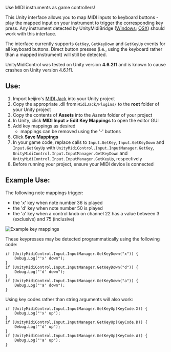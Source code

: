 Use MIDI instruments as game controllers!

This Unity interface allows you to map MIDI inputs to keyboard buttons - play the mapped input on your instrument to trigger the corresponding key press.
Any instrument detected by UnityMidiBridge ([Windows](https://github.com/keijiro/unity-midi-bridge/raw/master/midi-bridge-windows.zip); [OSX](https://github.com/keijiro/unity-midi-bridge/raw/master/midi-bridge-osx.zip)) should work with this interface.

The interface currently supports `GetKey`, `GetKeyDown` and `GetKeyUp` events for all keyboard buttons.
Direct button presses (i.e., using the keyboard rather than a mapped instrument) will still be detected.

UnityMidiControl was tested on Unity version __4.6.2f1__ and is known to cause crashes on Unity version 4.6.1f1.

## Use: ##

1. Import keijiro's [MIDI Jack](https://github.com/keijiro/MidiJack) into your Unity project
2. Copy the appropriate .dll from `MidiJack/Plugins/` to the __root__ folder of your Unity project
3. Copy the contents of __Assets__ into the _Assets_ folder of your project
4. In Unity, click __MIDI Input > Edit Key Mappings__ to open the editor GUI
5. Add key mappings as desired
	* mappings can be removed using the '-' buttons
6. Click __Save Mappings__
7. In your game code, replace calls to `Input.GetKey`, `Input.GetKeyDown` and `Input.GetKeyUp` with `UnityMidiControl.Input.InputManager.GetKey`, `UnityMidiControl.Input.InputManager.GetKeyDown` and `UnityMidiControl.Input.InputManager.GetKeyUp`, respectively
8. Before running your project, ensure your MIDI device is connected

## Example Use: ##

The following note mappings trigger:

* the 'x' key when note number 36 is played
* the 'd' key when note number 50 is played
* the 'a' key when a control knob on channel 22 has a value between 3 (exclusive) and 75 (inclusive)

![Example key mappings](https://bitbucket.org/charlottepierce/unitymidicontrol/raw/master/example_mappings.png)

These keypresses may be detected programmatically using the following code:

	if (UnityMidiControl.Input.InputManager.GetKeyDown("x")) {
		Debug.Log("'x' down");
	}
	if (UnityMidiControl.Input.InputManager.GetKeyDown("d")) {
		Debug.Log("'d' down");
	}
	if (UnityMidiControl.Input.InputManager.GetKeyDown("a")) {
		Debug.Log("'a' down");
	}
	
Using key codes rather than string arguments will also work:

	if (UnityMidiControl.Input.InputManager.GetKeyUp(KeyCode.X)) {
		Debug.Log("'x' up");
	}
	if (UnityMidiControl.Input.InputManager.GetKeyUp(KeyCode.D)) {
		Debug.Log("'d' up");
	}
	if (UnityMidiControl.Input.InputManager.GetKeyUp(KeyCode.A)) {
		Debug.Log("'a' up");
	}